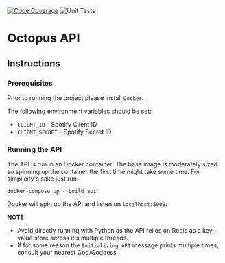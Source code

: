 [![Code Coverage](https://codecov.io/gh/carsonclarke570/octopus-api/branch/master/graph/badge.svg)](https://codecov.io/gh/carsonclarke570/octopus-api) ![Unit Tests](https://github.com/carsonclarke570/octopus-api/workflows/UnitTests/badge.svg?branch=master)

# Octopus API

## Instructions

### Prerequisites

Prior to running the project please install `Docker`. 

The following environment variables should be set:
* `CLIENT_ID` - Spotify Client ID
* `CLIENT_SECRET` - Spotify Secret ID

### Running the API

The API is run in an Docker container. The base image is moderately sized so spinning up the container the first time might take some time. For simplicity's sake just run:

```
docker-compose up --build api
```

Docker will spin up the API and listen on `localhost:5000`.

**NOTE:** 
* Avoid directly running with Python as the API relies on Redis as a key-value store across it's multiple threads.
* If for some reason the `Initializing API` message prints multiple times, consult your nearest God/Goddess
